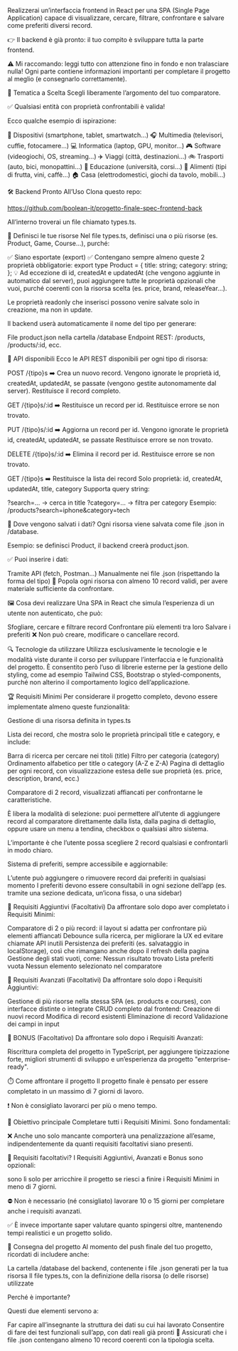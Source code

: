 Realizzerai un’interfaccia frontend in React per una SPA (Single Page Application) capace di visualizzare, cercare, filtrare, confrontare e salvare come preferiti diversi record.


👉 Il backend è già pronto: il tuo compito è sviluppare tutta la parte frontend.


⚠️ Mi raccomando: leggi tutto con attenzione fino in fondo e non tralasciare nulla! Ogni parte contiene informazioni importanti per completare il progetto al meglio (e consegnarlo correttamente).


🎨 Tematica a Scelta
Scegli liberamente l’argomento del tuo comparatore.

✅ Qualsiasi entità con proprietà confrontabili è valida!

Ecco qualche esempio di ispirazione:

📱 Dispositivi (smartphone, tablet, smartwatch…)
🎧 Multimedia (televisori, cuffie, fotocamere…)
💻 Informatica (laptop, GPU, monitor…)
🎮 Software (videogiochi, OS, streaming…)
✈️ Viaggi (città, destinazioni…)
🚲 Trasporti (auto, bici, monopattini…)
🧠 Educazione (università, corsi…)
🍎 Alimenti (tipi di frutta, vini, caffè…)
🏠 Casa (elettrodomestici, giochi da tavolo, mobili…)


🛠️ Backend Pronto All’Uso
Clona questo repo:

https://github.com/boolean-it/progetto-finale-spec-frontend-back

All’interno troverai un file chiamato types.ts.


🔧 Definisci le tue risorse
Nel file types.ts, definisci una o più risorse (es. Product, Game, Course...), purché:

✅ Siano esportate (export)
✅ Contengano sempre almeno queste 2 proprietà obbligatorie:
export type Product = {
  title: string;
  category: string;
};
💡 Ad eccezione di id, createdAt e updatedAt (che vengono aggiunte in automatico dal server), puoi aggiungere tutte le proprietà opzionali che vuoi, purché coerenti con la risorsa scelta (es. price, brand, releaseYear...).

Le proprietà readonly che inserisci possono venire salvate solo in creazione, ma non in update.

Il backend userà automaticamente il nome del tipo per generare:

File product.json nella cartella /database
Endpoint REST: /products, /products/:id, ecc.

🔧 API disponibili
Ecco le API REST disponibili per ogni tipo di risorsa:

POST /{tipo}s ➡️ Crea un nuovo record. Vengono ignorate le proprietà id, createdAt, updatedAt, se passate (vengono gestite autonomamente dal server). Restituisce il record completo.

GET /{tipo}s/:id ➡️ Restituisce un record per id. Restituisce errore se non trovato.

PUT /{tipo}s/:id ➡️ Aggiorna un record per id. Vengono ignorate le proprietà id, createdAt, updatedAt, se passate Restituisce errore se non trovato.

DELETE /{tipo}s/:id ➡️ Elimina il record per id. Restituisce errore se non trovato.

GET /{tipo}s ➡️ Restituisce la lista dei record Solo proprietà: id, createdAt, updatedAt, title, category Supporta query string:

?search=... → cerca in title
?category=... → filtra per category
Esempio: /products?search=iphone&category=tech


🔧 Dove vengono salvati i dati?
Ogni risorsa viene salvata come file .json in /database.

Esempio: se definisci Product, il backend creerà product.json.

✅ Puoi inserire i dati:

Tramite API (fetch, Postman…)
Manualmente nei file .json (rispettando la forma del tipo)
📌 Popola ogni risorsa con almeno 10 record validi, per avere materiale sufficiente da confrontare.



🖼️ Cosa devi realizzare
Una SPA in React che simula l’esperienza di un utente non autenticato, che può:

Sfogliare, cercare e filtrare record
Confrontare più elementi tra loro
Salvare i preferiti
❌ Non può creare, modificare o cancellare record.



🔍 Tecnologie da utilizzare
Utilizza esclusivamente le tecnologie e le modalità viste durante il corso per sviluppare l’interfaccia e le funzionalità del progetto.
È consentito però l’uso di librerie esterne per la gestione dello styling, come ad esempio Tailwind CSS, Bootstrap o styled-components, purché non alterino il comportamento logico dell’applicazione.


🏆 Requisiti Minimi
Per considerare il progetto completo, devono essere implementate almeno queste funzionalità:

Gestione di una risorsa definita in types.ts

Lista dei record, che mostra solo le proprietà principali title e category, e include:

Barra di ricerca per cercare nei titoli (title)
Filtro per categoria (category)
Ordinamento alfabetico per title o category (A-Z e Z-A)
Pagina di dettaglio per ogni record, con visualizzazione estesa delle sue proprietà (es. price, description, brand, ecc.)

Comparatore di 2 record, visualizzati affiancati per confrontarne le caratteristiche.

È libera la modalità di selezione: puoi permettere all’utente di aggiungere record al comparatore direttamente dalla lista, dalla pagina di dettaglio, oppure usare un menu a tendina, checkbox o qualsiasi altro sistema.

L’importante è che l’utente possa scegliere 2 record qualsiasi e confrontarli in modo chiaro.

Sistema di preferiti, sempre accessibile e aggiornabile:

L’utente può aggiungere o rimuovere record dai preferiti in qualsiasi momento
I preferiti devono essere consultabili in ogni sezione dell’app (es. tramite una sezione dedicata, un’icona fissa, o una sidebar)

🎯 Requisiti Aggiuntivi (Facoltativi)
Da affrontare solo dopo aver completato i Requisiti Minimi:

Comparatore di 2 o più record: il layout si adatta per confrontare più elementi affiancati
Debounce sulla ricerca, per migliorare la UX ed evitare chiamate API inutili
Persistenza dei preferiti (es. salvataggio in localStorage), così che rimangano anche dopo il refresh della pagina
Gestione degli stati vuoti, come:
Nessun risultato trovato
Lista preferiti vuota
Nessun elemento selezionato nel comparatore

🎯 Requisiti Avanzati (Facoltativi)
Da affrontare solo dopo i Requisiti Aggiuntivi:

Gestione di più risorse nella stessa SPA (es. products e courses), con interfacce distinte o integrate
CRUD completo dal frontend:
Creazione di nuovi record
Modifica di record esistenti
Eliminazione di record
Validazione dei campi in input

🎯 BONUS (Facoltativo)
Da affrontare solo dopo i Requisiti Avanzati:

Riscrittura completa del progetto in TypeScript, per aggiungere tipizzazione forte, migliori strumenti di sviluppo e un’esperienza da progetto "enterprise-ready".


⏱️ Come affrontare il progetto
Il progetto finale è pensato per essere completato in un massimo di 7 giorni di lavoro.

❗ Non è consigliato lavorarci per più o meno tempo.

📌 Obiettivo principale
Completare tutti i Requisiti Minimi. Sono fondamentali:

❌ Anche uno solo mancante comporterà una penalizzazione all’esame, indipendentemente da quanti requisiti facoltativi siano presenti.


📌 Requisiti facoltativi?
I Requisiti Aggiuntivi, Avanzati e Bonus sono opzionali:

sono lì solo per arricchire il progetto se riesci a finire i Requisiti Minimi in meno di 7 giorni.

⛔ Non è necessario (né consigliato) lavorare 10 o 15 giorni per completare anche i requisiti avanzati.

✅ È invece importante saper valutare quanto spingersi oltre, mantenendo tempi realistici e un progetto solido.

📌 Consegna del progetto
Al momento del push finale del tuo progetto, ricordati di includere anche:

La cartella /database del backend, contenente i file .json generati per la tua risorsa
Il file types.ts, con la definizione della risorsa (o delle risorse) utilizzate

Perché è importante?

Questi due elementi servono a:

Far capire all’insegnante la struttura dei dati su cui hai lavorato
Consentire di fare dei test funzionali sull’app, con dati reali già pronti
📌 Assicurati che i file .json contengano almeno 10 record coerenti con la tipologia scelta.